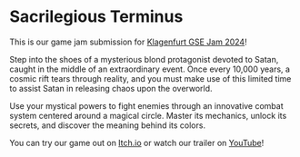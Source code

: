 # Sacrilegious Terminus

This is our game jam submission for [Klagenfurt GSE Jam 2024](https://itch.io/jam/klagenfurt-gse-jam-ws24)!

Step into the shoes of a mysterious blond protagonist devoted to Satan, caught in the middle of an extraordinary event. Once every 10,000 years, a cosmic rift tears through reality, and you must make use of this limited time to assist Satan in releasing chaos upon the overworld.

Use your mystical powers to fight enemies through an innovative combat system centered around a magical circle. Master its mechanics, unlock its secrets, and discover the meaning behind its colors.

You can try our game out on [Itch.io](https://q1studios.itch.io/sacrilegious-terminus) or watch our trailer on [YouTube](https://www.youtube.com/watch?v=-2Ej2dhBn4A)!
